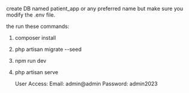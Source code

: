 create DB named patient_app or any preferred name but make sure you modify the .env file.

the run these commands:
1) composer install
2) php artisan migrate --seed
3) npm run dev
4) php artisan serve

   User Access:
   Email: admin@admin
   Password: admin2023
